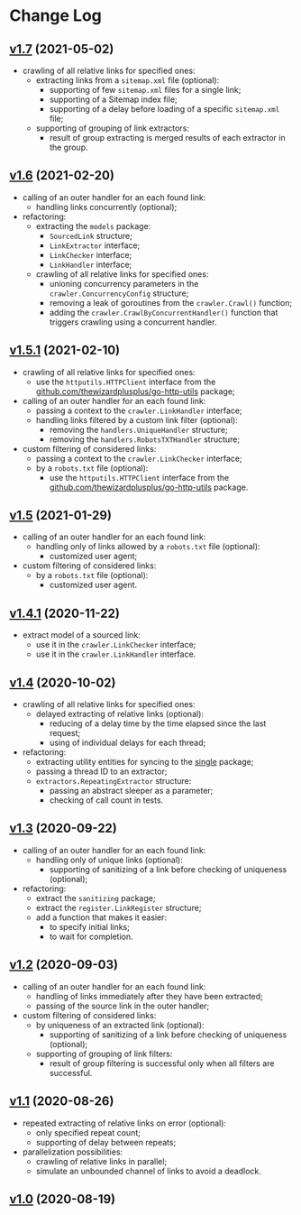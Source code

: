 # Change Log

## [v1.7](https://github.com/thewizardplusplus/go-crawler/tree/v1.7) (2021-05-02)

- crawling of all relative links for specified ones:
  - extracting links from a `sitemap.xml` file (optional):
    - supporting of few `sitemap.xml` files for a single link;
    - supporting of a Sitemap index file;
    - supporting of a delay before loading of a specific `sitemap.xml` file;
  - supporting of grouping of link extractors:
    - result of group extracting is merged results of each extractor in the group.

## [v1.6](https://github.com/thewizardplusplus/go-crawler/tree/v1.6) (2021-02-20)

- calling of an outer handler for an each found link:
  - handling links concurrently (optional);
- refactoring:
  - extracting the `models` package:
    - `SourcedLink` structure;
    - `LinkExtractor` interface;
    - `LinkChecker` interface;
    - `LinkHandler` interface;
  - crawling of all relative links for specified ones:
    - unioning concurrency parameters in the `crawler.ConcurrencyConfig` structure;
    - removing a leak of goroutines from the `crawler.Crawl()` function;
    - adding the `crawler.CrawlByConcurrentHandler()` function that triggers crawling using a concurrent handler.

## [v1.5.1](https://github.com/thewizardplusplus/go-crawler/tree/v1.5.1) (2021-02-10)

- crawling of all relative links for specified ones:
  - use the `httputils.HTTPClient` interface from the [github.com/thewizardplusplus/go-http-utils](https://github.com/thewizardplusplus/go-http-utils) package;
- calling of an outer handler for an each found link:
  - passing a context to the `crawler.LinkHandler` interface;
  - handling links filtered by a custom link filter (optional):
    - removing the `handlers.UniqueHandler` structure;
    - removing the `handlers.RobotsTXTHandler` structure;
- custom filtering of considered links:
  - passing a context to the `crawler.LinkChecker` interface;
  - by a `robots.txt` file (optional):
    - use the `httputils.HTTPClient` interface from the [github.com/thewizardplusplus/go-http-utils](https://github.com/thewizardplusplus/go-http-utils) package.

## [v1.5](https://github.com/thewizardplusplus/go-crawler/tree/v1.5) (2021-01-29)

- calling of an outer handler for an each found link:
  - handling only of links allowed by a `robots.txt` file (optional):
    - customized user agent;
- custom filtering of considered links:
  - by a `robots.txt` file (optional):
    - customized user agent.

## [v1.4.1](https://github.com/thewizardplusplus/go-crawler/tree/v1.4.1) (2020-11-22)

- extract model of a sourced link:
  - use it in the `crawler.LinkChecker` interface;
  - use it in the `crawler.LinkHandler` interface.

## [v1.4](https://github.com/thewizardplusplus/go-crawler/tree/v1.4) (2020-10-02)

- crawling of all relative links for specified ones:
  - delayed extracting of relative links (optional):
    - reducing of a delay time by the time elapsed since the last request;
    - using of individual delays for each thread;
- refactoring:
  - extracting utility entities for syncing to the [single](https://github.com/thewizardplusplus/go-sync-utils) package;
  - passing a thread ID to an extractor;
  - `extractors.RepeatingExtractor` structure:
    - passing an abstract sleeper as a parameter;
    - checking of call count in tests.

## [v1.3](https://github.com/thewizardplusplus/go-crawler/tree/v1.3) (2020-09-22)

- calling of an outer handler for an each found link:
  - handling only of unique links (optional):
    - supporting of sanitizing of a link before checking of uniqueness (optional);
- refactoring:
  - extract the `sanitizing` package;
  - extract the `register.LinkRegister` structure;
  - add a function that makes it easier:
    - to specify initial links;
    - to wait for completion.

## [v1.2](https://github.com/thewizardplusplus/go-crawler/tree/v1.2) (2020-09-03)

- calling of an outer handler for an each found link:
  - handling of links immediately after they have been extracted;
  - passing of the source link in the outer handler;
- custom filtering of considered links:
  - by uniqueness of an extracted link (optional):
    - supporting of sanitizing of a link before checking of uniqueness (optional);
  - supporting of grouping of link filters:
    - result of group filtering is successful only when all filters are successful.

## [v1.1](https://github.com/thewizardplusplus/go-crawler/tree/v1.1) (2020-08-26)

- repeated extracting of relative links on error (optional):
  - only specified repeat count;
  - supporting of delay between repeats;
- parallelization possibilities:
  - crawling of relative links in parallel;
  - simulate an unbounded channel of links to avoid a deadlock.

## [v1.0](https://github.com/thewizardplusplus/go-crawler/tree/v1.0) (2020-08-19)

